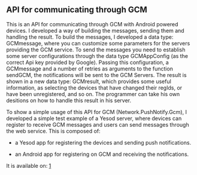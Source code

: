 ## API for communicating through GCM

This is an API for communicating through GCM with Android powered devices. I developed a way of building the messages, sending them and handling the result.
To build the messages, I developed a data type: GCMmessage, where you can customize some parameters for the servers providing the GCM service.
To send the messages you need to establish some server configurations through the data type GCMAppConfig (as the correct Api key provided by Google). Passing this configuration, a GCMmessage and a number of retries as arguments to the function sendGCM, the notifications will be sent to the GCM Servers.
The result is shown in a new data type: GCMresult, which provides some useful information, as selecting the devices that have changed their regIds, or have been unregistered, and so on. The programmer can take his own desitions on how to handle this result in his server.

To show a simple usage of this API for GCM (Network.PushNotify.Gcm), I developed a simple test example of a Yesod server, where devices can register to receive GCM messages and users can send messages through the web service. This is composed of:

+ a Yesod app for registering the devices and sending push notifications.

+ an Android app for registering on GCM and receiving the notifications.

It is available on: [1](https://github.com/MarcosPividori/push-notify/tree/master/push-notify/test)
